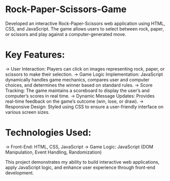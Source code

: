 # Rock-Paper-Scissors-Game
Developed an interactive Rock-Paper-Scissors web application using HTML, CSS, and JavaScript. The game allows users to select between rock, paper, or scissors and play against a computer-generated move.

# Key Features:
-> User Interaction: Players can click on images representing rock, paper, or scissors to make their selection.
-> Game Logic Implementation: JavaScript dynamically handles game mechanics, compares user and computer choices, and determines the winner based on standard rules.
-> Score Tracking: The game maintains a scoreboard to display the user’s and computer’s scores in real time.
-> Dynamic Message Updates: Provides real-time feedback on the game’s outcome (win, lose, or draw).
-> Responsive Design: Styled using CSS to ensure a user-friendly interface on various screen sizes.
 
# Technologies Used:
-> Front-End: HTML, CSS, JavaScript
-> Game Logic: JavaScript (DOM Manipulation, Event Handling, Randomization)

This project demonstrates my ability to build interactive web applications, apply JavaScript logic, and enhance user experience through front-end development.
